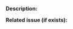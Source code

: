 <!--
Thank you very much for your pull request!

If your PR is the addition of a new operator, please make sure all these boxes are ticked with an x:

- [ ] Add the operator to Rx
- [ ] It must have a `-spec.ts` tests file covering the canonical corner cases, with marble diagram tests
- [ ] If possible, write a `asDiagram` test case too, for PNG diagram generation purposes
- [ ] The spec file should have a type definition test at the end of the spec to verify type definition for various use cases
- [ ] The operator must be documented in JSDoc style in the implementation file, including also the PNG marble diagram image
- [ ] The operator should be listed in `doc/operators.md` in a category of operators
- [ ] The operator should also be documented in 'rxjs-docs'. Please reference the pr for the new operator in your pr.
- [ ] It should also be inserted in the operator decision tree file `doc/decision-tree-widget/tree.yml`
- [ ] You may need to update `MIGRATION.md` if the operator differs from the corresponding one in RxJS v4
-->

**Description:**

**Related issue (if exists):**
